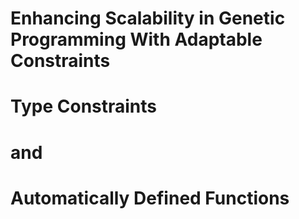 # Enhancing Scalability in Genetic Programming With Adaptable Constraints
# Type Constraints 
# and 
# Automatically Defined Functions
